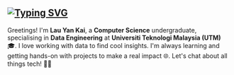 
## <a href="https://git.io/typing-svg"><img src="https://readme-typing-svg.demolab.com?font=Caveat&weight=500&size=45&pause=1001&color=000000&center=true&vCenter=true&random=false&width=435&lines=Hi%2C+I+am+Lau+Yan+Kai+!" alt="Typing SVG" /></a>

Greetings! I'm **Lau Yan Kai**, a **Computer Science** undergraduate, specialising in **Data Engineering** at **Universiti Teknologi Malaysia (UTM)** 🎓. I love working with data to find cool insights. I'm always learning and getting hands-on with projects to make a real impact 🌐. Let's chat about all things tech! 👨‍💻
